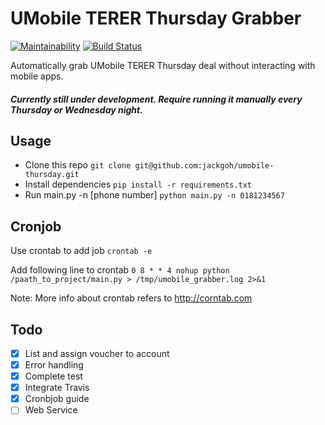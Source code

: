 # UMobile TERER Thursday Grabber
[![Maintainability](https://api.codeclimate.com/v1/badges/d54491e0402f4e021a0b/maintainability)](https://codeclimate.com/github/jackgoh/umobile-thursday/maintainability)
[![Build Status](https://travis-ci.org/jackgoh/umobile-thursday.svg?branch=master)](https://travis-ci.org/jackgoh/umobile-thursday)

Automatically grab UMobile TERER Thursday deal without interacting with mobile apps. 

##### Currently still under development. Require running it manually every Thursday or Wednesday night.

## Usage
- Clone this repo `git clone git@github.com:jackgoh/umobile-thursday.git` 
- Install dependencies `pip install -r requirements.txt`
- Run main.py -n [phone number] `python main.py -n 0181234567`

## Cronjob 
Use crontab to add job 
 `crontab -e` 

Add following line to crontab `0 8 * * 4 nohup python /paath_to_project/main.py > /tmp/umobile_grabber.log 2>&1`

Note: More info about crontab refers to http://corntab.com
## Todo
- [x] List and assign voucher to account
- [x] Error handling
- [x] Complete test 
- [x] Integrate Travis
- [x] Cronbjob guide
- [ ] Web Service 